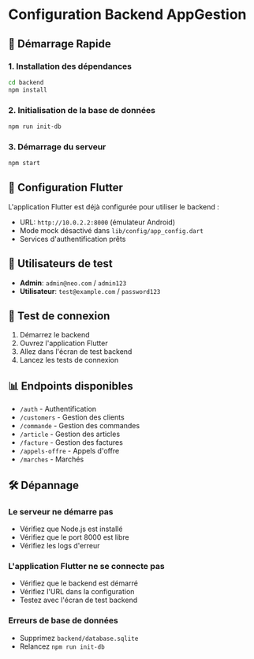 # Configuration Backend AppGestion

## 🚀 Démarrage Rapide

### 1. Installation des dépendances
```bash
cd backend
npm install
```

### 2. Initialisation de la base de données
```bash
npm run init-db
```

### 3. Démarrage du serveur
```bash
npm start
```

## 📱 Configuration Flutter

L'application Flutter est déjà configurée pour utiliser le backend :
- URL: `http://10.0.2.2:8000` (émulateur Android)
- Mode mock désactivé dans `lib/config/app_config.dart`
- Services d'authentification prêts

## 🔐 Utilisateurs de test

- **Admin**: `admin@neo.com` / `admin123`
- **Utilisateur**: `test@example.com` / `password123`

## 🧪 Test de connexion

1. Démarrez le backend
2. Ouvrez l'application Flutter
3. Allez dans l'écran de test backend
4. Lancez les tests de connexion

## 📊 Endpoints disponibles

- `/auth` - Authentification
- `/customers` - Gestion des clients
- `/commande` - Gestion des commandes
- `/article` - Gestion des articles
- `/facture` - Gestion des factures
- `/appels-offre` - Appels d'offre
- `/marches` - Marchés

## 🛠️ Dépannage

### Le serveur ne démarre pas
- Vérifiez que Node.js est installé
- Vérifiez que le port 8000 est libre
- Vérifiez les logs d'erreur

### L'application Flutter ne se connecte pas
- Vérifiez que le backend est démarré
- Vérifiez l'URL dans la configuration
- Testez avec l'écran de test backend

### Erreurs de base de données
- Supprimez `backend/database.sqlite`
- Relancez `npm run init-db`
